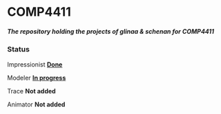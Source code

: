 # COMP4411

##### The repository holding the projects of *glinaa* & *schenan* for COMP4411

### Status

Impressionist [**Done**](https://github.com/logchan/COMP4411/wiki/Impressionist)

Modeler [**In progress**](https://github.com/logchan/COMP4411/wiki/Modeler)

Trace **Not added**

Animator  **Not added**
